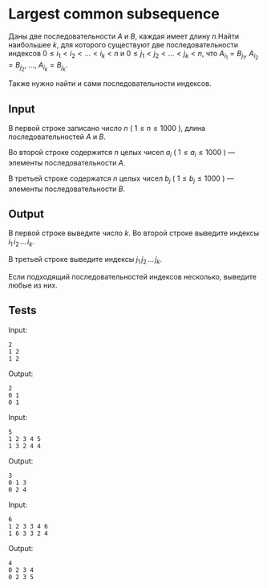 # Largest common subsequence
Даны две последовательности $A$ и $B$, каждая имеет длину $n$.Найти наибольшее $k$, для которого существуют две последовательности индексов $0 \le i_1 < i_2 < \ldots < i_k < n$ и $0 \le j_1 < j_2 < \ldots < j_k < n$, что $A_{i_1} = B_{j_1}$, $A_{i_2} = B_{j_2}$, …, $A_{i_k} = B_{j_k}$.

Также нужно найти и сами последовательности индексов.

## Input
В первой строке записано число $n$ ( $1 \le n \le 1000$ ), длина последовательностей $A$ и $B$.

Во второй строке содержится $n$ целых чисел $a_i$ ( $1 \le a_i \le 1000$ ) — элементы последовательности $A$.

В третьей строке содержатся $n$ целых чисел $b_j$ ( $1 \le b_j \le 1000$ ) — элементы последовательности $B$.

## Output
В первой строке выведите число $k$. Во второй строке выведите индексы $i_{1}\, i_{2}\, \ldots\, i_k$.

В третьей строке выведите индексы $j_{1}\, j_{2}\, \ldots\, j_k$.

Если подходящий последовательностей индексов несколько, выведите любые из них.

## Tests
Input:
```
2
1 2
1 2
```
Output:
```
2
0 1
0 1
```
Input:
```
5
1 2 3 4 5
1 3 2 4 4
```
Output:
```
3
0 1 3
0 2 4
```
Input:
```
6
1 2 3 3 4 6
1 6 3 3 2 4
```
Output:
```
4
0 2 3 4
0 2 3 5
```
